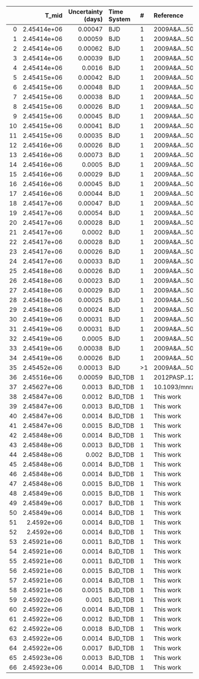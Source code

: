 |    |       T_mid |   Uncertainty (days) | Time System   | #   | Reference            |
|---:|------------:|---------------------:|:--------------|:----|:---------------------|
|  0 | 2.45414e+06 |              0.00047 | BJD           | 1   | 2009A&A...506..369B  |
|  1 | 2.45414e+06 |              0.00059 | BJD           | 1   | 2009A&A...506..369B  |
|  2 | 2.45414e+06 |              0.00062 | BJD           | 1   | 2009A&A...506..369B  |
|  3 | 2.45414e+06 |              0.00039 | BJD           | 1   | 2009A&A...506..369B  |
|  4 | 2.45414e+06 |              0.0016  | BJD           | 1   | 2009A&A...506..369B  |
|  5 | 2.45415e+06 |              0.00042 | BJD           | 1   | 2009A&A...506..369B  |
|  6 | 2.45415e+06 |              0.00048 | BJD           | 1   | 2009A&A...506..369B  |
|  7 | 2.45415e+06 |              0.00038 | BJD           | 1   | 2009A&A...506..369B  |
|  8 | 2.45415e+06 |              0.00026 | BJD           | 1   | 2009A&A...506..369B  |
|  9 | 2.45415e+06 |              0.00045 | BJD           | 1   | 2009A&A...506..369B  |
| 10 | 2.45415e+06 |              0.00041 | BJD           | 1   | 2009A&A...506..369B  |
| 11 | 2.45415e+06 |              0.00035 | BJD           | 1   | 2009A&A...506..369B  |
| 12 | 2.45416e+06 |              0.00026 | BJD           | 1   | 2009A&A...506..369B  |
| 13 | 2.45416e+06 |              0.00073 | BJD           | 1   | 2009A&A...506..369B  |
| 14 | 2.45416e+06 |              0.0005  | BJD           | 1   | 2009A&A...506..369B  |
| 15 | 2.45416e+06 |              0.00029 | BJD           | 1   | 2009A&A...506..369B  |
| 16 | 2.45416e+06 |              0.00045 | BJD           | 1   | 2009A&A...506..369B  |
| 17 | 2.45416e+06 |              0.00044 | BJD           | 1   | 2009A&A...506..369B  |
| 18 | 2.45417e+06 |              0.00047 | BJD           | 1   | 2009A&A...506..369B  |
| 19 | 2.45417e+06 |              0.00054 | BJD           | 1   | 2009A&A...506..369B  |
| 20 | 2.45417e+06 |              0.00028 | BJD           | 1   | 2009A&A...506..369B  |
| 21 | 2.45417e+06 |              0.0002  | BJD           | 1   | 2009A&A...506..369B  |
| 22 | 2.45417e+06 |              0.00028 | BJD           | 1   | 2009A&A...506..369B  |
| 23 | 2.45417e+06 |              0.00026 | BJD           | 1   | 2009A&A...506..369B  |
| 24 | 2.45417e+06 |              0.00033 | BJD           | 1   | 2009A&A...506..369B  |
| 25 | 2.45418e+06 |              0.00026 | BJD           | 1   | 2009A&A...506..369B  |
| 26 | 2.45418e+06 |              0.00023 | BJD           | 1   | 2009A&A...506..369B  |
| 27 | 2.45418e+06 |              0.00029 | BJD           | 1   | 2009A&A...506..369B  |
| 28 | 2.45418e+06 |              0.00025 | BJD           | 1   | 2009A&A...506..369B  |
| 29 | 2.45418e+06 |              0.00024 | BJD           | 1   | 2009A&A...506..369B  |
| 30 | 2.45419e+06 |              0.00031 | BJD           | 1   | 2009A&A...506..369B  |
| 31 | 2.45419e+06 |              0.00031 | BJD           | 1   | 2009A&A...506..369B  |
| 32 | 2.45419e+06 |              0.0005  | BJD           | 1   | 2009A&A...506..369B  |
| 33 | 2.45419e+06 |              0.00038 | BJD           | 1   | 2009A&A...506..369B  |
| 34 | 2.45419e+06 |              0.00026 | BJD           | 1   | 2009A&A...506..369B  |
| 35 | 2.45452e+06 |              0.00013 | BJD           | >1  | 2009A&A...506..359G  |
| 36 | 2.45516e+06 |              0.00059 | BJD_TDB       | 1   | 2012PASP..124..212S  |
| 37 | 2.45627e+06 |              0.0013  | BJD_TDB       | 1   | 10.1093/mnras/stw574 |
| 38 | 2.45847e+06 |              0.0012  | BJD_TDB       | 1   | This work            |
| 39 | 2.45847e+06 |              0.0013  | BJD_TDB       | 1   | This work            |
| 40 | 2.45847e+06 |              0.0014  | BJD_TDB       | 1   | This work            |
| 41 | 2.45847e+06 |              0.0015  | BJD_TDB       | 1   | This work            |
| 42 | 2.45848e+06 |              0.0014  | BJD_TDB       | 1   | This work            |
| 43 | 2.45848e+06 |              0.0013  | BJD_TDB       | 1   | This work            |
| 44 | 2.45848e+06 |              0.002   | BJD_TDB       | 1   | This work            |
| 45 | 2.45848e+06 |              0.0014  | BJD_TDB       | 1   | This work            |
| 46 | 2.45848e+06 |              0.0014  | BJD_TDB       | 1   | This work            |
| 47 | 2.45848e+06 |              0.0015  | BJD_TDB       | 1   | This work            |
| 48 | 2.45849e+06 |              0.0015  | BJD_TDB       | 1   | This work            |
| 49 | 2.45849e+06 |              0.0017  | BJD_TDB       | 1   | This work            |
| 50 | 2.45849e+06 |              0.0014  | BJD_TDB       | 1   | This work            |
| 51 | 2.4592e+06  |              0.0014  | BJD_TDB       | 1   | This work            |
| 52 | 2.4592e+06  |              0.0014  | BJD_TDB       | 1   | This work            |
| 53 | 2.45921e+06 |              0.0011  | BJD_TDB       | 1   | This work            |
| 54 | 2.45921e+06 |              0.0014  | BJD_TDB       | 1   | This work            |
| 55 | 2.45921e+06 |              0.0011  | BJD_TDB       | 1   | This work            |
| 56 | 2.45921e+06 |              0.0015  | BJD_TDB       | 1   | This work            |
| 57 | 2.45921e+06 |              0.0014  | BJD_TDB       | 1   | This work            |
| 58 | 2.45921e+06 |              0.0015  | BJD_TDB       | 1   | This work            |
| 59 | 2.45922e+06 |              0.001   | BJD_TDB       | 1   | This work            |
| 60 | 2.45922e+06 |              0.0014  | BJD_TDB       | 1   | This work            |
| 61 | 2.45922e+06 |              0.0012  | BJD_TDB       | 1   | This work            |
| 62 | 2.45922e+06 |              0.0018  | BJD_TDB       | 1   | This work            |
| 63 | 2.45922e+06 |              0.0014  | BJD_TDB       | 1   | This work            |
| 64 | 2.45922e+06 |              0.0017  | BJD_TDB       | 1   | This work            |
| 65 | 2.45923e+06 |              0.0013  | BJD_TDB       | 1   | This work            |
| 66 | 2.45923e+06 |              0.0014  | BJD_TDB       | 1   | This work            |